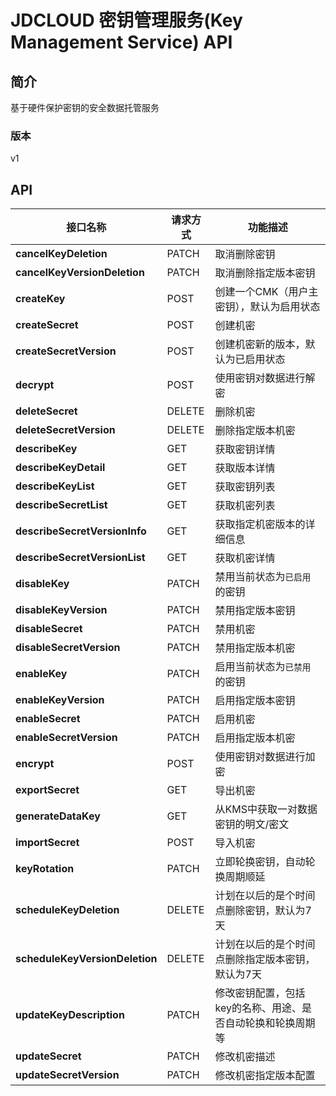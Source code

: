 # JDCLOUD 密钥管理服务(Key Management Service) API


## 简介
基于硬件保护密钥的安全数据托管服务


### 版本
v1


## API
|接口名称|请求方式|功能描述|
|---|---|---|
|**cancelKeyDeletion**|PATCH|取消删除密钥|
|**cancelKeyVersionDeletion**|PATCH|取消删除指定版本密钥|
|**createKey**|POST|创建一个CMK（用户主密钥），默认为启用状态|
|**createSecret**|POST|创建机密|
|**createSecretVersion**|POST|创建机密新的版本，默认为已启用状态|
|**decrypt**|POST|使用密钥对数据进行解密|
|**deleteSecret**|DELETE|删除机密|
|**deleteSecretVersion**|DELETE|删除指定版本机密|
|**describeKey**|GET|获取密钥详情|
|**describeKeyDetail**|GET|获取版本详情|
|**describeKeyList**|GET|获取密钥列表|
|**describeSecretList**|GET|获取机密列表|
|**describeSecretVersionInfo**|GET|获取指定机密版本的详细信息|
|**describeSecretVersionList**|GET|获取机密详情|
|**disableKey**|PATCH|禁用当前状态为`已启用`的密钥|
|**disableKeyVersion**|PATCH|禁用指定版本密钥|
|**disableSecret**|PATCH|禁用机密|
|**disableSecretVersion**|PATCH|禁用指定版本机密|
|**enableKey**|PATCH|启用当前状态为`已禁用`的密钥|
|**enableKeyVersion**|PATCH|启用指定版本密钥|
|**enableSecret**|PATCH|启用机密|
|**enableSecretVersion**|PATCH|启用指定版本机密|
|**encrypt**|POST|使用密钥对数据进行加密|
|**exportSecret**|GET|导出机密|
|**generateDataKey**|GET|从KMS中获取一对数据密钥的明文/密文|
|**importSecret**|POST|导入机密|
|**keyRotation**|PATCH|立即轮换密钥，自动轮换周期顺延|
|**scheduleKeyDeletion**|DELETE|计划在以后的是个时间点删除密钥，默认为7天|
|**scheduleKeyVersionDeletion**|DELETE|计划在以后的是个时间点删除指定版本密钥，默认为7天|
|**updateKeyDescription**|PATCH|修改密钥配置，包括key的名称、用途、是否自动轮换和轮换周期等|
|**updateSecret**|PATCH|修改机密描述|
|**updateSecretVersion**|PATCH|修改机密指定版本配置|
